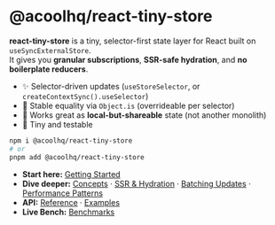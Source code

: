 # @acoolhq/react-tiny-store

**react-tiny-store** is a tiny, selector-first state layer for React built on `useSyncExternalStore`.  
It gives you **granular subscriptions**, **SSR-safe hydration**, and **no boilerplate reducers**.

- ✨ Selector-driven updates (`useStoreSelector`, or `createContextSync().useSelector`)
- 🧠 Stable equality via `Object.is` (overrideable per selector)
- 🧩 Works great as **local-but-shareable** state (not another monolith)
- 🧪 Tiny and testable

```bash
npm i @acoolhq/react-tiny-store
# or
pnpm add @acoolhq/react-tiny-store
```

- **Start here:** [Getting Started](./getting-started.md)  
- **Dive deeper:** [Concepts](./guides/concepts.md) · [SSR & Hydration](./guides/ssr-hydration.md) · [Batching Updates](./guides/batching.md) · [Performance Patterns](./guides/perf-patterns.md)  
- **API:** [Reference](./api/) · [Examples](./examples.md)  
- **Live Bench:** [Benchmarks](./benchmarks.md)
